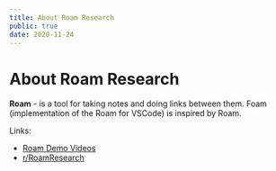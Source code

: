 ```yaml
---
title: About Roam Research
public: true
date: 2020-11-24
---
```


# About Roam Research

**Roam** - is a tool for taking notes and doing links between them. Foam (implementation of the Roam for VSCode) is inspired by Roam.

Links:

* [Roam Demo Videos](https://roamresearch.com/#/app/help/page/k5RxbGuJN)
* [r/RoamResearch](https://www.reddit.com/r/RoamResearch/)
